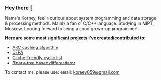 ### Hey there 👾

Name's Korney, feelin curious about system programming and data storage & processing methods. Mainly a fan of C/C++ language. Studying in MIPT, Moscow. Looking forward to being a good grown-up programmer!

**Here are some most significant projects I've created/contributed to:**
- [ARC caching algorithm](https://github.com/protobarhatus/arc_cash)
- [DEPA](https://github.com/quaiion/DEPA)
- [Cache-friendly cyclic list](https://github.com/quaiion/cyclic-list)
- [Binary-tree based differentiator](https://github.com/quaiion/differentiator)

To contact me, please use:
email: <korney059@gmail.com>
